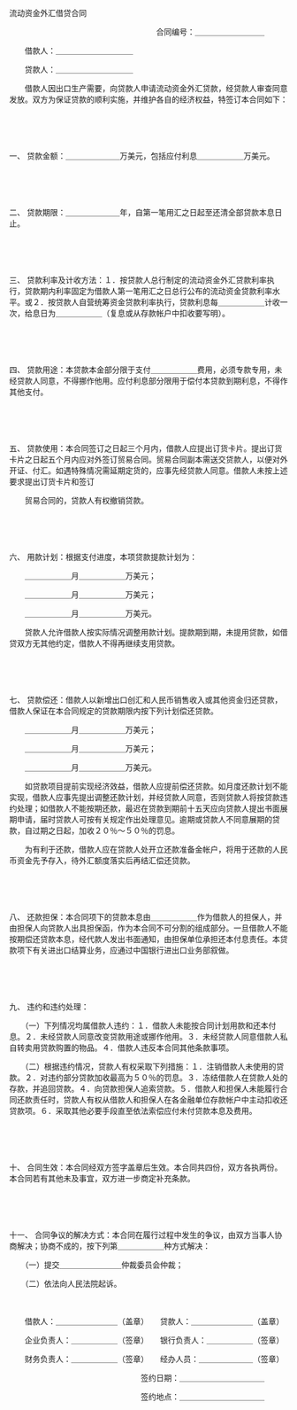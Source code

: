 



流动资金外汇借贷合同



 

　　　　　　　　　　　　　　　　　　　合同编号：＿＿＿＿＿＿＿＿＿

　　借款人：＿＿＿＿＿＿＿＿＿＿

　　贷款人：＿＿＿＿＿＿＿＿＿＿　　

　　借款人因出口生产需要，向贷款人申请流动资金外汇贷款，经贷款人审查同意发放。双方为保证贷款的顺利实施，并维护各自的经济权益，特签订本合同如下：

　　

　　

一、
贷款金额：＿＿＿＿＿＿＿万美元，包括应付利息＿＿＿＿＿＿万美元。

　　

　　

二、
贷款期限：＿＿＿＿＿＿＿年，自第一笔用汇之日起至还清全部贷款本息日止。

　　

　　

三、
贷款利率及计收方法：１．按贷款人总行制定的流动资金外汇贷款利率执行，贷款期内利率固定为借款人第一笔用汇之日总行公布的流动资金贷款利率水平。或２．按贷款人自营统筹资金贷款利率执行，贷款利息每＿＿＿＿＿＿计收一次，给息日为＿＿＿＿＿＿（复息或从存款帐户中扣收要写明）。

　　

　　

四、
贷款用途：本贷款本金部分限于支付＿＿＿＿＿＿费用，必须专款专用，未经贷款人同意，不得挪作他用。应付利息部分限用于偿付本贷款到期利息，不得作其他支付。

　　

　　

五、
贷款使用：本合同签订之日起三个月内，借款人应提出订货卡片。提出订货卡片之日起五个月内应对外签订贸易合同。贸易合同副本需送交贷款人，以便对外开证、付汇。如遇特殊情况需延期定货的，应事先经贷款人同意。借款人未按上述要求提出订货卡片和签订

　　贸易合同的，贷款人有权撤销贷款。

　　

　　

六、
用款计划：根据支付进度，本项贷款提款计划为：

　　＿＿＿＿＿＿月＿＿＿＿＿＿万美元；

　　＿＿＿＿＿＿月＿＿＿＿＿＿万美元；

　　＿＿＿＿＿＿月＿＿＿＿＿＿万美元。

　　贷款人允许借款人按实际情况调整用款计划。提款期到期，未提用贷款，如借贷双方无其他约定，借款人不得再继续支用贷款。

　　

　　

七、
贷款偿还：借款人以新增出口创汇和人民币销售收入或其他资金归还贷款，借款人保证在本合同规定的贷款期限内按下列计划偿还贷款。

　　＿＿＿＿＿＿月＿＿＿＿＿＿万美元；

　　＿＿＿＿＿＿月＿＿＿＿＿＿万美元；

　　＿＿＿＿＿＿月＿＿＿＿＿＿万美元。

　　如贷款项目提前实现经济效益，借款人应提前偿还贷款。如月度还款计划不能实现，借款人应事先提出调整还款计划，并经贷款人同意，否则贷款人将按贷款违约处理；如借款人不能按期还款，最迟在贷款到期前十五天应向贷款人提出书面展期申请，届时贷款人可按有关规定作出处理意见。逾期或贷款人不同意展期的贷款，自过期之日起，加收２０％～５０％的罚息。

　　为有利于还款，借款人应在贷款人处开立还款准备金帐户，将用于还款的人民币资金先予存入，待外汇额度落实后再结汇偿还贷款。

　　

　　

八、
还款担保：本合同项下的贷款本息由＿＿＿＿＿＿作为借款人的担保人，并由担保人向贷款人出具担保函，作为本合同不可分割的组成部分。一旦借款人不能按期偿还贷款本息，经代款人发出书面通知，由担保单位承担还本付息责任。本贷款项下有关进出口结算业务，应通过中国银行进出口业务部叙做。

　　

　　

九、
违约和违约处理：

　　（一）下列情况均属借款人违约：１．借款人未能按合同计划用款和还本付息。２．未经贷款人同意改变贷款用途或挪作他用。３．未经贷款人同意借款人私自转卖用贷款购置的物品。４．借款人违反本合同其他条款事项。

　　（二）根据违约情况，贷款人有权采取下列措施：１．注销借款人未使用的贷款。２．对违约部分贷款加收最高为５０％的罚息。３．冻结借款人在贷款人处的存款，并追回贷款。４．向贷款担保人追索贷款。５．借款人和担保人未能履行合同还款责任时，贷款人有权从借款人和担保人在各金融单位存款帐户中主动扣收还贷款项。６．采取其他必要手段直至依法索偿应付未付贷款本息及费用。

　　

　　

十、
合同生效：本合同经双方签字盖章后生效。本合同共四份，双方各执两份。本合同若有其他未及事宜，双方进一步商定补充条款。

　　

　　

十一、
合同争议的解决方式：本合同在履行过程中发生的争议，由双方当事人协商解决；协商不成的，按下列第＿＿＿＿＿＿种方式解决：

　　（一）提交＿＿＿＿＿＿＿＿仲裁委员会仲裁；

　　（二）依法向人民法院起诉。　　

　　

　　借款人：＿＿＿＿＿＿＿＿（盖章）　　贷款人：＿＿＿＿＿＿＿＿（盖章）

　　企业负责人：＿＿＿＿＿＿（签章）　　银行负责人：＿＿＿＿＿＿（签章）

　　财务负责人：＿＿＿＿＿＿（签章）　　经办人员：＿＿＿＿＿＿＿（签章）

　　　　　　　　　　　　　　　　　签约日期：＿＿＿＿＿＿＿＿＿＿＿

　　　　　　　　　　　　　　　　　签约地点：＿＿＿＿＿＿＿＿＿＿＿

　　
